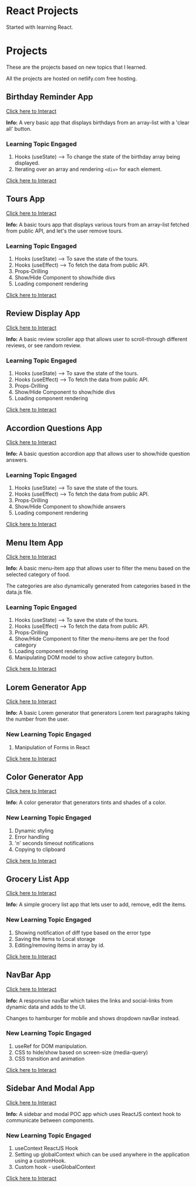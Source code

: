 # React Projects

Started with learning React.

# Projects

These are the projects based on new topics that I learned.

All the projects are hosted on netlify.com free hosting.

## Birthday Reminder App

[Click here to Interact](https://si-birthday-reminder.netlify.app/)

**Info:** A very basic app that displays birthdays from an array-list with a 'clear all' button.

### Learning Topic Engaged

1. Hooks (useState) --> To change the state of the birthday array being displayed.
2. Iterating over an array and rendering `<div>` for each element.

[Click here to Interact](https://si-birthday-reminder.netlify.app/)

## Tours App

[Click here to Interact](https://si-tours-app.netlify.app/)

**Info:** A basic tours app that displays various tours from an array-list fetched from public API, and let's the user remove tours.

### Learning Topic Engaged

1. Hooks (useState) --> To save the state of the tours.
2. Hooks (useEffect) --> To fetch the data from public API.
3. Props-Drilling
4. Show/Hide Component to show/hide divs
5. Loading component rendering

[Click here to Interact](https://si-tours-app.netlify.app/)

## Review Display App

[Click here to Interact](https://si-review-display.netlify.app/)

**Info:** A basic review scroller app that allows user to scroll-through different reviews, or see random review.

### Learning Topic Engaged

1. Hooks (useState) --> To save the state of the tours.
2. Hooks (useEffect) --> To fetch the data from public API.
3. Props-Drilling
4. Show/Hide Component to show/hide divs
5. Loading component rendering

[Click here to Interact](https://si-review-display.netlify.app/)

## Accordion Questions App

[Click here to Interact](https://si-accordion-questions.netlify.app/)

**Info:** A basic question accordion app that allows user to show/hide question answers.

### Learning Topic Engaged

1. Hooks (useState) --> To save the state of the tours.
2. Hooks (useEffect) --> To fetch the data from public API.
3. Props-Drilling
4. Show/Hide Component to show/hide answers
5. Loading component rendering

[Click here to Interact](https://si-accordion-questions.netlify.app/)

## Menu Item App

[Click here to Interact](https://si-menu-items.netlify.app/)

**Info:** A basic menu-item app that allows user to filter the menu based on the selected category of food.

The categories are also dynamically generated from categories based in the data.js file.

### Learning Topic Engaged

1. Hooks (useState) --> To save the state of the tours.
2. Hooks (useEffect) --> To fetch the data from public API.
3. Props-Drilling
4. Show/Hide Component to filter the menu-items are per the food category
5. Loading component rendering
6. Manipulating DOM model to show active category button.

[Click here to Interact](https://si-menu-items.netlify.app/)

## Lorem Generator App

[Click here to Interact](https://si-lorem-generator.netlify.app/)

**Info:** A basic Lorem generator that generators Lorem text paragraphs taking the number from the user.

### New Learning Topic Engaged

1. Manipulation of Forms in React

[Click here to Interact](https://si-lorem-generator.netlify.app/)

## Color Generator App

[Click here to Interact](https://si-color-generator.netlify.app/)

**Info:** A color generator that generators tints and shades of a color.

### New Learning Topic Engaged

1. Dynamic styling
2. Error handling
3. 'n' seconds timeout notifications
4. Copying to clipboard

[Click here to Interact](https://si-color-generator.netlify.app/)

## Grocery List App

[Click here to Interact](https://si-grocery-list.netlify.app/)

**Info:** A simple grocery list app that lets user to add, remove, edit the items.

### New Learning Topic Engaged

1. Showing notification of diff type based on the error type
2. Saving the items to Local storage
3. Editing/removing items in array by id.

[Click here to Interact](https://si-grocery-list.netlify.app/)

## NavBar App

[Click here to Interact](https://si-nav-bar.netlify.app/)

**Info:** A responsive navBar which takes the links and social-links from dynamic data and adds to the UI.

Changes to hamburger for mobile and shows dropdown navBar instead.

### New Learning Topic Engaged

1. useRef for DOM manipulation.
2. CSS to hide/show based on screen-size (media-query)
3. CSS transition and animation

[Click here to Interact](https://si-nav-bar.netlify.app/)

## Sidebar And Modal App

[Click here to Interact](https://si-sidebar-and-modal.netlify.app/)

**Info:** A sidebar and modal POC app which uses ReactJS context hook to communicate between components.

### New Learning Topic Engaged

1. useContext ReactJS Hook
2. Setting up globalContext which can be used anywhere in the application using a customHook.
3. Custom hook - useGlobalContext

[Click here to Interact](https://si-sidebar-and-modal.netlify.app/)
